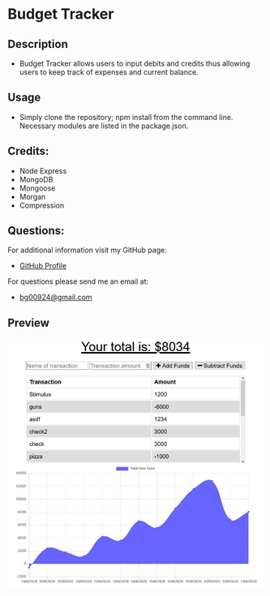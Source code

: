 # Budget Tracker

## Description

* Budget Tracker allows users to input debits and credits thus allowing users to keep track of expenses and current balance.

## Usage

* Simply clone the repository; npm install from the command line.  Necessary modules are listed in the package.json.

## Credits:

* Node Express
* MongoDB
* Mongoose
* Morgan
* Compression

## Questions:
  
For additional information visit my GitHub page:
* [GitHub Profile](https://github.com/bg00924)

For questions please send me an email at:
* bg00924@gmail.com

## Preview

![Overview of Budget Tracker](./assets/Budget-Tracker.JPG)